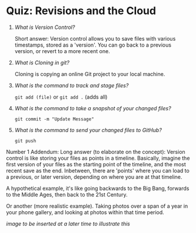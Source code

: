 # Quiz: Revisions and the Cloud

1) *What is Version Control?*

    Short answer: Version control allows you to save files with various timestamps, stored as a 'version'.
    You can go back to a previous version, or revert to a more recent one.

2) *What is Cloning in git?*

    Cloning is copying an online Git project to your local machine.

3) *What is the command to track and stage files?*

    `git add (file)` or `git add .` (adds all)

4) *What is the command to take a snapshot of your changed files?*

    `git commit -m "Update Message"`

5) *What is the command to send your changed files to GitHub?*

    `git push`


Number 1 Addendum:
Long answer (to elaborate on the concept):
Version control is like storing your files as points in a timeline. Basically, imagine
the first version of your files as the starting point of the timeline, and the most recent save as the end.
Inbetween, there are 'points' where you can load to a previous, or later version, depending on where
you are at that timeline.

A hypothetical example, it's like going backwards to the Big Bang, forwards to the Middle Ages, then back to the 21st Century.

Or another (more realistic example). Taking photos over a span of a year in your phone gallery, and looking at photos within that time period.

*image to be inserted at a later time to illustrate this*